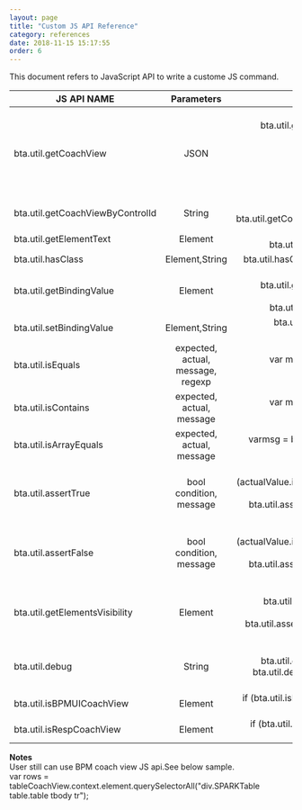 ```yaml
---
layout: page
title: "Custom JS API Reference"
category: references
date: 2018-11-15 15:17:55
order: 6
---
```


This document refers to  JavaScript API to write a custome JS command. 

| JS API NAME    |      Parameters    | Sample            |
|----------|:-------------:|------:|
| bta.util.getCoachView  |  JSON | var coachView = bta.util.getCoachView(this.jsonObject);<br>	jsonObject.controlId;<br> jsonObject.section;<br>jsonObject.label;<br>jsonObject.elementId;<br>jsonObject.elementCss;<br>	jsonObject.xpath; |
| bta.util.getCoachViewByControlId |  String   | var tableCoachView = bta.util.getCoachViewByControlId(controlId); |
| bta.util.getElementText | Element |   var actualValue = bta.util.getElementText(textElement); |
| bta.util.hasClass | Element,String |   bta.util.hasClass(actualCell, "Output_Text") |
| bta.util.getBindingValue | Element |  var coachView = bta.util.getCoachView(this.jsonObject);<br>var bindingValue = bta.util.getBindingValue(coachView); |
| bta.util.setBindingValue | Element,String |      bta.util.setBindingValue(coachView, Number(value)); |
| bta.util.isEquals | expected, actual, message, regexp |    var msg=  bta.util.isEquals( expected, actual,"is equal", false); |
| bta.util.isContains | expected, actual, message |     var msg= bta.util.isEquals( expected, actual,message); |
| bta.util.isArrayEquals | expected, actual, message |     varmsg = bta.util.isArrayEquals(expected, actual, message); |
| bta.util.assertTrue | bool condition, message |  	var containExpectedValue = (actualValue.indexOf(expectedValue) != -1);<br>	return bta.util.assertTrue(containExpectedValue, errorMessage);|
| bta.util.assertFalse | bool condition, message |   var containExpectedValue = (actualValue.indexOf(expectedValue) != -1);<br>	return bta.util.assertTrue(containExpectedValue, errorMessage); |
|bta.util.getElementsVisibility | Element |  	var visibility = bta.util.getElementsVisibility(element);<br>	return bta.util.assertTrue((visibility!=="HIDDEN"), errorMessage); |
|bta.util.debug | String |  	var actualValue = bta.util.getElementText(outputControl);<br>	bta.util.debug("The output text value: " + actualValue); |
|bta.util.isBPMUICoachView | Element |  if (bta.util.isBPMUICoachView(coachView))<br> {//add your logic } |
|bta.util.isRespCoachView | Element |  if (bta.util.isRespCoachView(coachView))<br> {//add your logic } |

**Notes**    
User still can use BPM coach view JS api.See below sample.   
var rows = tableCoachView.context.element.querySelectorAll("div.SPARKTable table.table tbody tr");     
